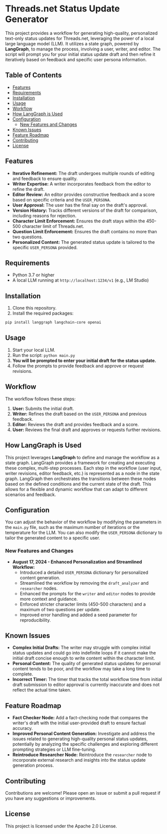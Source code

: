 # Threads.net Status Update Generator

This project provides a workflow for generating high-quality, personalized text-only status updates for Threads.net, leveraging the power of a local large language model (LLM). It utilizes a state graph, powered by **LangGraph**, to manage the process, involving a user, writer, and editor. The script will prompt you for your initial status update draft and then refine it iteratively based on feedback and specific user persona information.

## Table of Contents

* [Features](#features)
* [Requirements](#requirements)
* [Installation](#installation)
* [Usage](#usage)
* [Workflow](#workflow)
* [How LangGraph is Used](#how-langgraph-is-used)
* [Configuration](#configuration)
    * [New Features and Changes](#new-features-and-changes)
* [Known Issues](#known-issues)
* [Feature Roadmap](#feature-roadmap)
* [Contributing](#contributing)
* [License](#license)

## Features

* **Iterative Refinement:** The draft undergoes multiple rounds of editing and feedback to ensure quality.
* **Writer Expertise:** A writer incorporates feedback from the editor to refine the draft.
* **Editor Review:** An editor provides constructive feedback and a score based on specific criteria and the `USER_PERSONA`.
* **User Approval:** The user has the final say on the draft's approval.
* **Version History:** Tracks different versions of the draft for comparison, including reasons for rejection.
* **Character Limit Enforcement:** Ensures the draft stays within the 450-500 character limit of Threads.net.
* **Question Limit Enforcement:** Ensures the draft contains no more than two questions.
* **Personalized Content:** The generated status update is tailored to the specific `USER_PERSONA` provided.

## Requirements

* Python 3.7 or higher
* A local LLM running at `http://localhost:1234/v1` (e.g., LM Studio)

## Installation

1. Clone this repository.
2. Install the required packages:

```bash
pip install langgraph langchain-core openai
```

## Usage

1. Start your local LLM.
2. Run the script: `python main.py`
3. **You will be prompted to enter your initial draft for the status update.**
4. Follow the prompts to provide feedback and approve or request revisions.

## Workflow

The workflow follows these steps:

1. **User:** Submits the initial draft.
2. **Writer:** Refines the draft based on the `USER_PERSONA` and previous feedback.
3. **Editor:** Reviews the draft and provides feedback and a score.
4. **User:** Reviews the final draft and approves or requests further revisions.


## How LangGraph is Used

This project leverages **LangGraph** to define and manage the workflow as a state graph. LangGraph provides a framework for creating and executing these complex, multi-step processes. Each step in the workflow (user input, writer revisions, editor feedback, etc.) is represented as a node in the state graph. LangGraph then orchestrates the transitions between these nodes based on the defined conditions and the current state of the draft. This allows for a flexible and dynamic workflow that can adapt to different scenarios and feedback.

## Configuration

You can adjust the behavior of the workflow by modifying the parameters in the `main.py` file, such as the maximum number of iterations or the temperature for the LLM. You can also modify the `USER_PERSONA` dictionary to tailor the generated content to a specific user.

### New Features and Changes

* **August 17, 2024 - Enhanced Personalization and Streamlined Workflow:**
    * Introduced a detailed `USER_PERSONA` dictionary for personalized content generation.
    * Streamlined the workflow by removing the `draft_analyzer` and `researcher` nodes.
    * Enhanced the prompts for the `writer` and `editor` nodes to provide more context and guidance.
    * Enforced stricter character limits (450-500 characters) and a maximum of two questions per update.
    * Improved error handling and added a seed parameter for reproducibility.

## Known Issues

* **Complex Initial Drafts:** The writer may struggle with complex initial status updates and could go into indefinite loops if it cannot make the initial draft concise enough to write content within the character limit.
* **Personal Content:** The quality of generated status updates for personal content tends to be poor, and the workflow may take a long time to complete.
* **Incorrect Timer:** The timer that tracks the total workflow time from initial draft submission to editor approval is currently inaccurate and does not reflect the actual time taken.

## Feature Roadmap

* **Fact Checker Node:** Add a fact-checking node that compares the writer's draft with the initial user-provided draft to ensure factual accuracy.
* **Improved Personal Content Generation:** Investigate and address the issues related to generating high-quality personal status updates, potentially by analyzing the specific challenges and exploring different prompting strategies or LLM fine-tuning.
* **Reintroduce Researcher Node:** Reintroduce the `researcher` node to incorporate external research and insights into the status update generation process.


## Contributing

Contributions are welcome! Please open an issue or submit a pull request if you have any suggestions or improvements.

## License

This project is licensed under the Apache 2.0 License.
